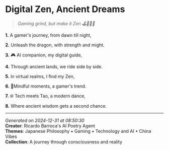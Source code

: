 # Digital Zen, Ancient Dreams

> *Gaming grind, but make it Zen 🕹️🧘🏼‍♀️*

**1.** A gamer's journey, from dawn till night,


**2.** Unleash the dragon, with strength and might.


**3.** 🎮 AI companion, my digital guide,


**4.** Through ancient lands, we ride side by side.


**5.** In virtual realms, I find my Zen,


**6.** 🌟Mindful moments, a gamer's trend.


**7.** 🌐 Tech meets Tao, a modern dance,


**8.** Where ancient wisdom gets a second chance.



---

*Generated on 2024-12-31 at 08:50:30*  
**Creator**: Ricardo Barroca's AI Poetry Agent  
**Themes**: Japanese Philosophy • Gaming • Technology and AI • China Vibes  
**Collection**: A journey through consciousness and reality